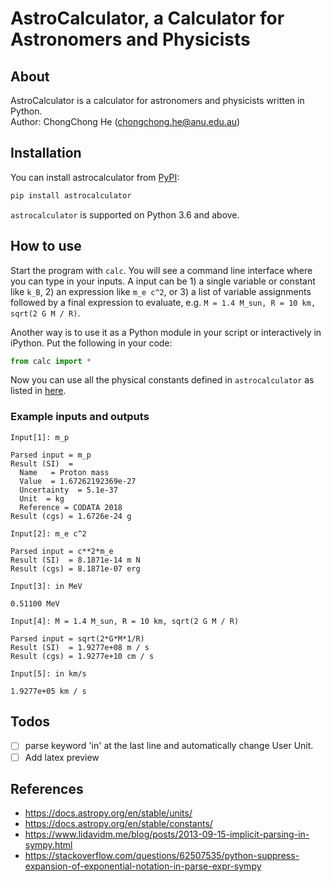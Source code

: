 # AstroCalculator, a Calculator for Astronomers and Physicists

## About

AstroCalculator is a calculator for astronomers and physicists written in Python.  
Author: ChongChong He (chongchong.he@anu.edu.au)

## Installation

You can install astrocalculator from [PyPI](https://pypi.org/project/realpython-reader/):

```sh
pip install astrocalculator
```

`astrocalculator` is supported on Python 3.6 and above.

## How to use

Start the program with `calc`. You will see a command line interface where you can type in your inputs. A input can be 1) a single variable or constant like `k_B`, 2) an expression like `m_e c^2`, or 3) a list of variable assignments followed by a final expression to evaluate, e.g. `M = 1.4 M_sun, R = 10 km, sqrt(2 G M / R)`. 

Another way is to use it as a Python module in your script or interactively in iPython. Put the following in your code:

```python
from calc import *
```

Now you can use all the physical constants defined in `astrocalculator` as listed in [here](https://github.com/chongchonghe/acap/docs/constants.md). 

### Example inputs and outputs

```
Input[1]: m_p

Parsed input = m_p
Result (SI)  = 
  Name   = Proton mass
  Value  = 1.67262192369e-27
  Uncertainty  = 5.1e-37
  Unit  = kg
  Reference = CODATA 2018
Result (cgs) = 1.6726e-24 g

Input[2]: m_e c^2

Parsed input = c**2*m_e
Result (SI)  = 8.1871e-14 m N
Result (cgs) = 8.1871e-07 erg

Input[3]: in MeV

0.51100 MeV

Input[4]: M = 1.4 M_sun, R = 10 km, sqrt(2 G M / R)

Parsed input = sqrt(2*G*M*1/R)
Result (SI)  = 1.9277e+08 m / s
Result (cgs) = 1.9277e+10 cm / s

Input[5]: in km/s

1.9277e+05 km / s
```

## Todos

- [ ] parse keyword 'in' at the last line and automatically change User Unit.
- [ ] Add latex preview

## References

- https://docs.astropy.org/en/stable/units/
- https://docs.astropy.org/en/stable/constants/
- https://www.lidavidm.me/blog/posts/2013-09-15-implicit-parsing-in-sympy.html
- https://stackoverflow.com/questions/62507535/python-suppress-expansion-of-exponential-notation-in-parse-expr-sympy

